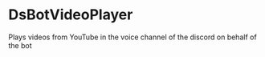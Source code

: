 # DsBotVideoPlayer
Plays videos from YouTube in the voice channel of the discord on behalf of the bot

